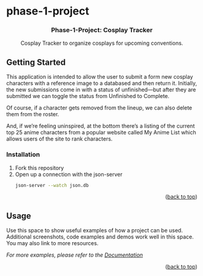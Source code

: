 # phase-1-project
<div>
<h3 align="center">Phase-1-Project: Cosplay Tracker</h3>

  <p align="center">
    Cosplay Tracker to organize cosplays for upcoming conventions. 
  </p>
</div>

<!-- GETTING STARTED -->
## Getting Started

This application is intended to allow the user to submit a form new cosplay characters with a reference image to a databased and then return it. Initially, the new submissions come in with a status of unfinished—but after they are submitted we can toggle the status from Unfinished to Complete. 

Of course, if a character gets removed from the lineup, we can also delete them from the roster. 

And, if we’re feeling uninspired, at the bottom there’s a listing of the current top 25 anime characters from a popular website called My Anime List which allows users of the site to rank characters. 

### Installation

1. Fork this repository
2. Open up a connection with the json-server
   ```sh
   json-server --watch json.db
   ```


<p align="right">(<a href="#readme-top">back to top</a>)</p>



<!-- USAGE EXAMPLES -->
## Usage

Use this space to show useful examples of how a project can be used. Additional screenshots, code examples and demos work well in this space. You may also link to more resources.

_For more examples, please refer to the [Documentation](https://example.com)_

<p align="right">(<a href="#readme-top">back to top</a>)</p>


